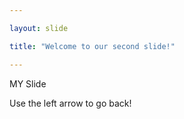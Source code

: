```yaml
---

layout: slide

title: "Welcome to our second slide!"

---
```


MY Slide

Use the left arrow to go back!
